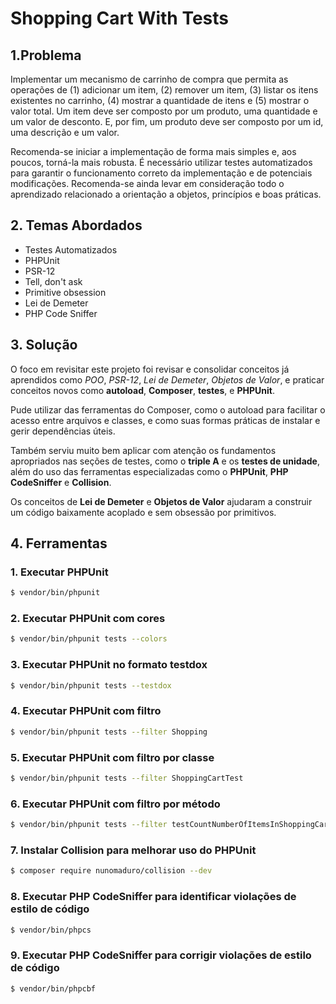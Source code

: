 # Shopping Cart With Tests

## 1.Problema

Implementar um mecanismo de carrinho de compra que permita as operações de (1) adicionar um item, (2) remover um item, (3) listar os itens existentes no carrinho, (4) mostrar a quantidade de itens e (5) mostrar o valor total. Um item deve ser composto por um produto, uma quantidade e um valor de desconto. E, por fim, um produto deve ser composto por um id, uma descrição e um valor.

Recomenda-se iniciar a implementação de forma mais simples e, aos poucos, torná-la mais robusta. É necessário utilizar testes automatizados para garantir o funcionamento correto da implementação e de potenciais modificações. Recomenda-se ainda levar em consideração todo o aprendizado relacionado a orientação a objetos, princípios e boas práticas.

## 2. Temas Abordados

* Testes Automatizados
* PHPUnit
* PSR-12
* Tell, don't ask
* Primitive obsession
* Lei de Demeter
* PHP Code Sniffer

## 3. Solução

O foco em revisitar este projeto foi revisar e consolidar conceitos já aprendidos como *POO*, *PSR-12*, *Lei de Demeter*, *Objetos de Valor*, e praticar conceitos novos como **autoload**, **Composer**, **testes**, e **PHPUnit**.

Pude utilizar das ferramentas do Composer, como o autoload para facilitar o acesso entre arquivos e classes, e como suas formas práticas de instalar e gerir dependências úteis.

Também serviu muito bem aplicar com atenção os fundamentos apropriados nas seções de testes, como o **triple A** e os **testes de unidade**, além do uso das ferramentas especializadas como o **PHPUnit**, **PHP CodeSniffer** e **Collision**.

Os conceitos de **Lei de Demeter** e **Objetos de Valor** ajudaram a construir um código baixamente acoplado e sem obsessão por primitivos.

## 4. Ferramentas

### 1. Executar PHPUnit

```sh
$ vendor/bin/phpunit
```

### 2. Executar PHPUnit com cores

```sh
$ vendor/bin/phpunit tests --colors
```

### 3. Executar PHPUnit no formato testdox

```sh
$ vendor/bin/phpunit tests --testdox
```

### 4. Executar PHPUnit com filtro

```sh
$ vendor/bin/phpunit tests --filter Shopping
```

### 5. Executar PHPUnit com filtro por classe

```sh
$ vendor/bin/phpunit tests --filter ShoppingCartTest
```

### 6. Executar PHPUnit com filtro por método

```sh
$ vendor/bin/phpunit tests --filter testCountNumberOfItemsInShoppingCart
```

### 7. Instalar Collision para melhorar uso do PHPUnit

```sh
$ composer require nunomaduro/collision --dev
```

### 8. Executar PHP CodeSniffer para identificar violações de estilo de código

```sh
$ vendor/bin/phpcs
```

### 9. Executar PHP CodeSniffer para corrigir violações de estilo de código

```sh
$ vendor/bin/phpcbf
```